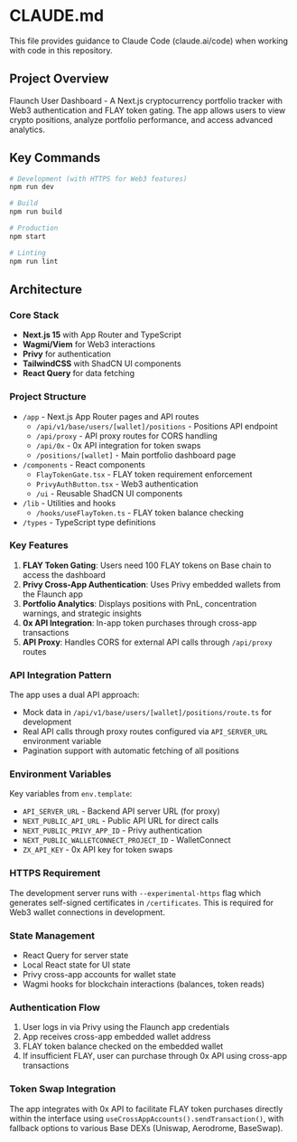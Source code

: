 # CLAUDE.md

This file provides guidance to Claude Code (claude.ai/code) when working with code in this repository.

## Project Overview

Flaunch User Dashboard - A Next.js cryptocurrency portfolio tracker with Web3 authentication and FLAY token gating. The app allows users to view crypto positions, analyze portfolio performance, and access advanced analytics.

## Key Commands

```bash
# Development (with HTTPS for Web3 features)
npm run dev

# Build
npm run build

# Production
npm start

# Linting
npm run lint
```

## Architecture

### Core Stack
- **Next.js 15** with App Router and TypeScript
- **Wagmi/Viem** for Web3 interactions
- **Privy** for authentication
- **TailwindCSS** with ShadCN UI components
- **React Query** for data fetching

### Project Structure
- `/app` - Next.js App Router pages and API routes
  - `/api/v1/base/users/[wallet]/positions` - Positions API endpoint
  - `/api/proxy` - API proxy routes for CORS handling
  - `/api/0x` - 0x API integration for token swaps
  - `/positions/[wallet]` - Main portfolio dashboard page
- `/components` - React components
  - `FlayTokenGate.tsx` - FLAY token requirement enforcement
  - `PrivyAuthButton.tsx` - Web3 authentication
  - `/ui` - Reusable ShadCN UI components
- `/lib` - Utilities and hooks
  - `/hooks/useFlayToken.ts` - FLAY token balance checking
- `/types` - TypeScript type definitions

### Key Features
1. **FLAY Token Gating**: Users need 100 FLAY tokens on Base chain to access the dashboard
2. **Privy Cross-App Authentication**: Uses Privy embedded wallets from the Flaunch app
3. **Portfolio Analytics**: Displays positions with PnL, concentration warnings, and strategic insights
4. **0x API Integration**: In-app token purchases through cross-app transactions
5. **API Proxy**: Handles CORS for external API calls through `/api/proxy` routes

### API Integration Pattern
The app uses a dual API approach:
- Mock data in `/api/v1/base/users/[wallet]/positions/route.ts` for development
- Real API calls through proxy routes configured via `API_SERVER_URL` environment variable
- Pagination support with automatic fetching of all positions

### Environment Variables
Key variables from `env.template`:
- `API_SERVER_URL` - Backend API server URL (for proxy)
- `NEXT_PUBLIC_API_URL` - Public API URL for direct calls
- `NEXT_PUBLIC_PRIVY_APP_ID` - Privy authentication
- `NEXT_PUBLIC_WALLETCONNECT_PROJECT_ID` - WalletConnect
- `ZX_API_KEY` - 0x API key for token swaps

### HTTPS Requirement
The development server runs with `--experimental-https` flag which generates self-signed certificates in `/certificates`. This is required for Web3 wallet connections in development.

### State Management
- React Query for server state
- Local React state for UI state
- Privy cross-app accounts for wallet state
- Wagmi hooks for blockchain interactions (balances, token reads)

### Authentication Flow
1. User logs in via Privy using the Flaunch app credentials
2. App receives cross-app embedded wallet address
3. FLAY token balance checked on the embedded wallet
4. If insufficient FLAY, user can purchase through 0x API using cross-app transactions

### Token Swap Integration
The app integrates with 0x API to facilitate FLAY token purchases directly within the interface using `useCrossAppAccounts().sendTransaction()`, with fallback options to various Base DEXs (Uniswap, Aerodrome, BaseSwap).